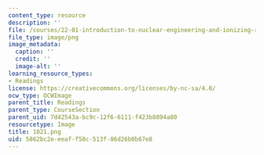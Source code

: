 ```yaml
---
content_type: resource
description: ''
file: /courses/22-01-introduction-to-nuclear-engineering-and-ionizing-radiation-fall-2016/5862bc2eeeaff58c513f86d26b0b67e8_1021.png
file_type: image/png
image_metadata:
  caption: ''
  credit: ''
  image-alt: ''
learning_resource_types:
- Readings
license: https://creativecommons.org/licenses/by-nc-sa/4.0/
ocw_type: OCWImage
parent_title: Readings
parent_type: CourseSection
parent_uid: 7d42543a-bc9c-12f6-6111-f423b8894a80
resourcetype: Image
title: 1021.png
uid: 5862bc2e-eeaf-f58c-513f-86d26b0b67e8
---
```

